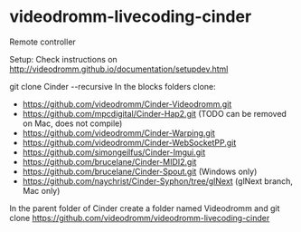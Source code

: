# videodromm-livecoding-cinder
Remote controller

Setup:
Check instructions on http://videodromm.github.io/documentation/setupdev.html

git clone Cinder --recursive
In the blocks folders clone:
- https://github.com/videodromm/Cinder-Videodromm.git
- https://github.com/mpcdigital/Cinder-Hap2.git (TODO can be removed on Mac, does not compile)
- https://github.com/videodromm/Cinder-Warping.git
- https://github.com/videodromm/Cinder-WebSocketPP.git
- https://github.com/simongeilfus/Cinder-Imgui.git
- https://github.com/brucelane/Cinder-MIDI2.git
- https://github.com/brucelane/Cinder-Spout.git (Windows only)
- https://github.com/naychrist/Cinder-Syphon/tree/glNext (glNext branch, Mac only)

In the parent folder of Cinder create a folder named Videodromm and git clone https://github.com/videodromm/videodromm-livecoding-cinder

